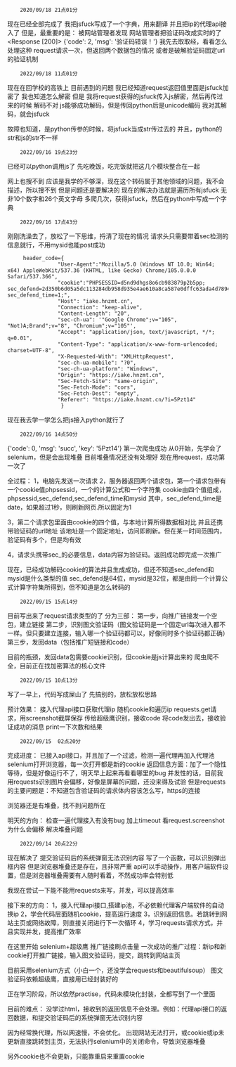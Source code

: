         2020/09/18 21点01分
现在已经全部完成了
我把jsfuck写成了一个字典，用来翻译
并且把ip的代理api接入了
但是，最重要的是：
被网站管理者发现
网站管理者把验证码改成实时的了
<Response [200]>
{'code': 2, 'msg': '验证码错误！'}
我先去取取经，看看怎么处理这种 request请求一次，但返回两个数据包的情况
或者是破解验证码固定url的验证机制


        2022/09/18 11点01分
现在在回学校的高铁上
目前遇到的问题
我已经知道request返回值里面是jsfuck加密了
我也知道怎么解密
但是
我将request获得的jsfuck传入js解密，然后再传过来的时候
解码不对
js能够成功解码，但是传回python后是unicode编码
我对其解码，就会jsfuck

故障也知道，是python传参的时候，将jsfuck当成str传过去的
并且，python的str和js的str不一样

        2022/09/16 19点23分
已经可以python调用js了
先吃晚饭，吃完饭就把这几个模块整合在一起


网上也搜不到
应该是我学的不够深，现在这个转码属于其他领域的问题，我不会描述，所以搜不到
但是问题还是要解决的
现在的解决办法就是遍历所有jsfuck
无非10个数字和26个英文字母
多爬几次，获得jsfuck，然后在python中写成一个字典




        2022/09/16 17点43分
刚刚洗澡去了，放松了一下思维，捋清了现在的情况
请求头只需要带着sec检测的信息就行，不用mysid也能post成功

         header_code={
                    "User-Agent":"Mozilla/5.0 (Windows NT 10.0; Win64; x64) AppleWebKit/537.36 (KHTML, like Gecko) Chrome/105.0.0.0 Safari/537.366",
                    "cookie":"PHPSESSID=d5nd9dhgs8o6cb983879p2b5pp; sec_defend=2d350b6d05a5dc113284db958d935e4ae610a8ca587e0dffc63ada4d7894b23f; sec_defend_time=1;",
                    "Host": "iake.hnzmt.cn",
                    "Connection": "keep-alive",
                    "Content-Length": "20",
                    "sec-ch-ua": '"Google Chrome";v="105", "Not)A;Brand";v="8", "Chromium";v="105"',
                    "Accept": "application/json, text/javascript, */*; q=0.01",
                    "Content-Type": "application/x-www-form-urlencoded; charset=UTF-8",
                    "X-Requested-With": "XMLHttpRequest",
                    "sec-ch-ua-mobile": "?0",
                    "sec-ch-ua-platform": "Windows",
                    "Origin": "https://iake.hnzmt.cn",
                    "Sec-Fetch-Site": "same-origin",
                    "Sec-Fetch-Mode": "cors",
                    "Sec-Fetch-Dest": "empty",
                    "Referer": "https://iake.hnzmt.cn/?i=5Pzt14"
                     }

现在我去学一学怎么把js接入python就行了



        2022/09/16 14点50分
{'code': 0, 'msg': 'succ', 'key': '5Pzt14'}
第一次爬虫成功
从0开始，先学会了selenium，但是会出现堆叠
目前堆叠情况还没有处理好
现在用request，成功第一次了

全过程：
1，电脑先发送一次请求
2，服务器返回两个请求包，第一个请求包带有一个cookie值phpsessid，一个的计算公式和一个字符集
    cookie由四个值组成，phpsessid,sec_defend,sec_defend_time和mysid
    其中，sec_defend_time是date，如果超过1秒，则刷新网页.所以固定为1
    
3，第二个请求包里面由cookie的四个值，与本地计算所得数据相对比
    并且还携带验证码的url地址
    该地址是一个固定地址，访问即刷新。但在某一时间范围内，验证码有多个，但是均有效

4，请求头携带sec_的必要信息，data内容为验证码。返回成功即完成一次推广


现在，已经成功解码cookie的算法并且生成成功，但还不知道sec_defend和mysid是什么类型的值
sec_defend是64位，mysid是32位，都是由同一个计算公式计算字符集所得到，但不知道是怎么转码的



        2022/09/15 15点14分
目前写出来了request请求类型的了
分为三部：
第一步，向推广链接发一个空包，建立链接
第二步，识别图文验证码（图文验证码是一个固定url每次进入都不一样。但只要建立连接，输入哪一个验证码都可以，好像同时多个验证码都正确）
第三步，发回data（包括推广短链接和code）

目前的瓶颈，发回data包需要cookie识别，但cookie是js计算出来的
爬虫爬不全，目前正在找加密算法的核心文件


        2022/09/15 10点13分
写了一早上，代码写成屎山了
先搞别的，放松放松思路

预计效果：
接入代理api接口获取代理ip
随机cookie和遍历ip
requests.get请求，用screenshot截屏保存
传给超级鹰识别，接收code
将code发出去，接收验证成功的消息
print一下次数和结果

        2022/09/15  02点20分
完成进度：
已接入api接口，并且加了一个过滤，检测一遍代理再加入代理池
selenium打开浏览器，每一次打开都是新的cookie
返回信息方面：加了一个隐性等待，但是好像运行不了，明天早上起来再看看哪里的bug
并发性的话，目前我用requests识别图片会偏移，好像是屏幕的问题，还没来得及试验
但是requests的主要问题是：不知道包含验证码的请求体内容该怎么写，https的连接

浏览器还是有堆叠，找不到问题所在

明天的方向：
检查一遍代理接入有没有bug
加上timeout
看request.screenshot为什么会偏移
解决堆叠问题


        2022/09/14 20点22分
现在解决了 提交验证码后的系统弹窗无法识别内容
写了一个函数，可以识别弹出框内容
但是浏览器堆叠还是存在，且非常严重
api可以手动操作，用客户端软件设置，但是浏览器堆叠需要有人随时看着，不然成功率会特别低


我现在尝试一下能不能用requests来写，并发，可以提高效率



接下来的方向：
1，接入代理api接口,搭建ip池，不必依赖代理客户端软件的自动换ip
2，学会代码层面随机cookie，提高运行速度
3，识别返回信息。若跳转到网站主页或网络故障，则直接关闭进行下一次循环
4，学习requests请求方式，并且实现并发，提高推广效率


在这里开始
selenium+超级鹰
推广链接刷点击量
一次成功的推广过程：新ip和新cookie打开推广链接，输入图文验证码，提交，跳转到网站主页

目前采用selenium方式（小白一个，还没学会requests和beautifulsoup）
图文验证码依赖超级鹰，直接用已经封装好的

正在学习阶段，所以依然practise，代码未模块化封装，全都写到了一个里面

目前的难点：
没学过html，接收到的返回信息不会处理。例如：代理api接口的返回数据，和提交验证码后的系统弹窗无法识别内容

因为经常换代理，所以网速慢，不会优化。
出现网站无法打开，或cookie或ip未更新直接跳转到主页，无法执行selenium中的关闭命令，导致浏览器堆叠

另外cookie也不会更新，只能靠重启来重置cookie














